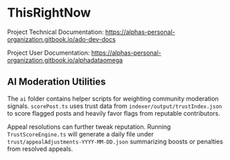 # ThisRightNow

Project Technical Documentation: https://alphas-personal-organization.gitbook.io/ado-dev-docs

Project User Documentation: https://alphas-personal-organization.gitbook.io/alphadataomega

## AI Moderation Utilities

The `ai` folder contains helper scripts for weighting community moderation
signals. `scorePost.ts` uses trust data from `indexer/output/trustIndex.json`
to score flagged posts and heavily favor flags from reputable contributors.

Appeal resolutions can further tweak reputation. Running `TrustScoreEngine.ts`
will generate a daily file under `trust/appealAdjustments-YYYY-MM-DD.json`
summarizing boosts or penalties from resolved appeals.
